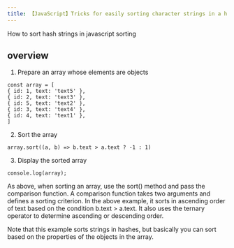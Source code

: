 ```yaml
---
title: 【JavaScript】Tricks for easily sorting character strings in a hash array
---
```


How to sort hash strings in javascript sorting

## overview

1. Prepare an array whose elements are objects
```
const array = [
{ id: 1, text: 'text5' },
{ id: 2, text: 'text3' },
{ id: 5, text: 'text2' },
{ id: 3, text: 'text4' },
{ id: 4, text: 'text1' },
]
```

2. Sort the array


```
array.sort((a, b) => b.text > a.text ? -1 : 1)
```

3. Display the sorted array
```
console.log(array);
```

As above, when sorting an array, use the sort() method and pass the comparison function. A comparison function takes two arguments and defines a sorting criterion. In the above example, it sorts in ascending order of text based on the condition b.text > a.text. It also uses the ternary operator to determine ascending or descending order.

Note that this example sorts strings in hashes, but basically you can sort based on the properties of the objects in the array.
